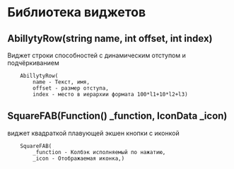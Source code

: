 # Библиотека виджетов

## AbillytyRow(string name, int offset, int index)
Виджет строки способностей с динамическим отступом и подчёркиванием

```
    AbillytyRow(
        name - Текст, имя, 
        offset - размер отступа, 
        index - место в иерархии формата 100*l1+10*l2+l3)
```

## SquareFAB(Function() _function, IconData _icon)
виджет квадраткой плавующей экшен кнопки с иконкой

```
    SquareFAB(
        _function - Колбэк исполняемый по нажатию, 
        _icon - Отображаемая иконка,)
```
